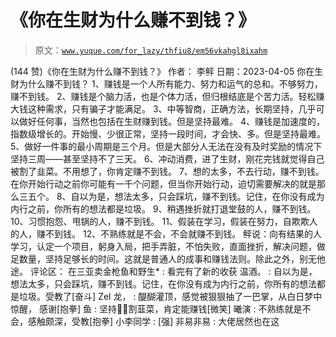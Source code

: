# 《你在生财为什么赚不到钱？》

> 原文：[`www.yuque.com/for_lazy/thfiu8/em56vkahgl8ixahm`](https://www.yuque.com/for_lazy/thfiu8/em56vkahgl8ixahm)

<ne-h2 id="43daa68b" data-lake-id="43daa68b"><ne-heading-ext><ne-heading-anchor></ne-heading-anchor><ne-heading-fold></ne-heading-fold></ne-heading-ext><ne-heading-content><ne-text id="u3eaf0696">(144 赞)《你在生财为什么赚不到钱？》</ne-text></ne-heading-content></ne-h2> <ne-p id="ueee6c673" data-lake-id="ueee6c673"><ne-text id="u6e93e0d8">作者： 李鲆</ne-text></ne-p> <ne-p id="u5cfadb8f" data-lake-id="u5cfadb8f"><ne-text id="u58f179cf">日期：2023-04-05</ne-text></ne-p> <ne-p id="u4f6903e6" data-lake-id="u4f6903e6"><ne-text id="u29e60666">你在生财为什么赚不到钱？</ne-text></ne-p> <ne-p id="u681fe0b8" data-lake-id="u681fe0b8"><ne-text id="u65f88357">1、赚钱是一个人所有能力、努力和运气的总和。不够努力，赚不到钱。</ne-text></ne-p> <ne-p id="uf08d5be6" data-lake-id="uf08d5be6"><ne-text id="uad04fe52">2、赚钱是个脑力活，也是个体力活，但归根结底是个苦力活。轻松赚大钱这种需求，只有骗子才能满足。</ne-text></ne-p> <ne-p id="uf643ea99" data-lake-id="uf643ea99"><ne-text id="u17bc135a">3、中等智商，正确方法，长期坚持，几乎可以做好任何事，当然也包括在生财赚到钱。但是坚持最难。</ne-text></ne-p> <ne-p id="ud9cb2fac" data-lake-id="ud9cb2fac"><ne-text id="u7a47652a">4、赚钱是加速度的，指数级增长的。开始慢、少很正常，坚持一段时间，才会快、多。但是坚持最难。</ne-text></ne-p> <ne-p id="u009e95c1" data-lake-id="u009e95c1"><ne-text id="u2b547538">5、做好一件事的最小周期是三个月。但是大部分人无法在没有及时奖励的情况下坚持三周——甚至坚持不了三天。</ne-text></ne-p> <ne-p id="uace0efc7" data-lake-id="uace0efc7"><ne-text id="u7985f207">6、冲动消费，进了生财，刚花完钱就觉得自己被割了韭菜。不用想了，你肯定赚不到钱。</ne-text></ne-p> <ne-p id="u7f577bdf" data-lake-id="u7f577bdf"><ne-text id="u954fcff9">7、想的太多，不去行动，赚不到钱。在你开始行动之前你可能有一千个问题，但当你开始行动，迫切需要解决的就是那么三五个。</ne-text></ne-p> <ne-p id="u23be5bb7" data-lake-id="u23be5bb7"><ne-text id="ub192c04e">8、自以为是，想法太多，只会踩坑，赚不到钱。记住，在你没有成为内行之前，你所有的想法都是垃圾。</ne-text></ne-p> <ne-p id="ucde5494e" data-lake-id="ucde5494e"><ne-text id="uaefbd6db">9、稍遇挫折就打退堂鼓的人，赚不到钱。</ne-text></ne-p> <ne-p id="udb3a40bd" data-lake-id="udb3a40bd"><ne-text id="ufc1cd280">10、习惯抱怨、甩锅的人，赚不到钱。</ne-text></ne-p> <ne-p id="u1135e68b" data-lake-id="u1135e68b"><ne-text id="u37793bac">11、假装在学习，假装在努力，自欺欺人的人，赚不到钱。</ne-text></ne-p> <ne-p id="uc164cc8d" data-lake-id="uc164cc8d"><ne-text id="ue352986f">12、不熟练就是不会，不会就赚不到钱。</ne-text></ne-p> <ne-p id="u06d8be41" data-lake-id="u06d8be41"><ne-text id="u8ad3f610">鲆说：向有结果的人学习，认定一个项目，躬身入局，把手弄脏，不怕失败，直面挫折，解决问题，做足数量，坚持足够长的时间。这就是普通人的成事和赚钱法则。除此之外，别无他途。</ne-text></ne-p> <ne-hole id="u1c43a675" data-lake-id="u1c43a675"><ne-card data-card-name="hr" data-card-type="block" id="OhVqR" data-event-boundary="card"><ne-p id="u4dbf70ca" data-lake-id="u4dbf70ca"><ne-text id="uec55470f">评论区：</ne-text></ne-p> <ne-p id="ufa10e836" data-lake-id="ufa10e836"><ne-text id="u464961b0">在三亚卖金枪鱼和野生* : 看完有了新的收获</ne-text> <ne-text id="ubd3bd410">温酒。 : 自以为是，想法太多，只会踩坑，赚不到钱。记住，在你没有成为内行之前，你所有的想法都是垃圾。受教了[奋斗]</ne-text> <ne-text id="u00a65cfb">Zel 龙， : 醍醐灌顶，感觉被狠狠抽了一巴掌，从白日梦中惊醒， 感谢[抱拳]</ne-text> <ne-text id="u211c52b1">鱼 : 坚持✊🏿割韮菜，肯定能赚钱[微笑]</ne-text> <ne-text id="u03eee5b4">曦演 : 不熟练就是不会，感触颇深，受教[抱拳]</ne-text> <ne-text id="u8e7f60ad">小李同学 : [强]</ne-text> <ne-text id="u53ec0762">非易非易 : 大佬居然也在这</ne-text></ne-p></ne-card></ne-hole>